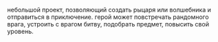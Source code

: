 небольшой проект, позволяющий создать рыцаря или волшебника и отправиться в приключение. герой может повстречать рандомного врага, устроить с врагом битву, подобрать предмет, повысить свой уровень.
